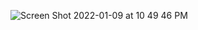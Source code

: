 ![Screen Shot 2022-01-09 at 10 49 46 PM](https://user-images.githubusercontent.com/30572980/148727588-f29b8ccd-770e-49f1-95af-d639aaace5b2.png)
